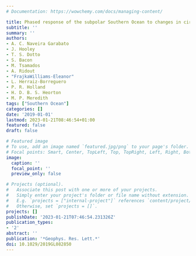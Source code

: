```yaml
---
# Documentation: https://wowchemy.com/docs/managing-content/

title: Phased response of the subpolar Southern Ocean to changes in circumpolar winds
subtitle: ''
summary: ''
authors:
- A. C. Naveira Garabato
- J. Hooley
- T. S. Dotto
- S. Bacon
- M. Tsamados
- A. Ridout
- "FrajkaWilliams-Eleanor"
- L. Herraiz-Borreguero
- P. R. Holland
- H. D. B. S. Heorton
- M. P. Meredith
tags: ["Southern Ocean"]
categories: []
date: '2019-01-01'
lastmod: 2023-01-21T08:46:54+01:00
featured: false
draft: false

# Featured image
# To use, add an image named `featured.jpg/png` to your page's folder.
# Focal points: Smart, Center, TopLeft, Top, TopRight, Left, Right, BottomLeft, Bottom, BottomRight.
image:
  caption: ''
  focal_point: ''
  preview_only: false

# Projects (optional).
#   Associate this post with one or more of your projects.
#   Simply enter your project's folder or file name without extension.
#   E.g. `projects = ["internal-project"]` references `content/project/deep-learning/index.md`.
#   Otherwise, set `projects = []`.
projects: []
publishDate: '2023-01-21T07:46:54.231326Z'
publication_types:
- '2'
abstract: ''
publication: '*Geophys. Res. Lett.*'
doi: 10.1029/2019GL082850
---
```

